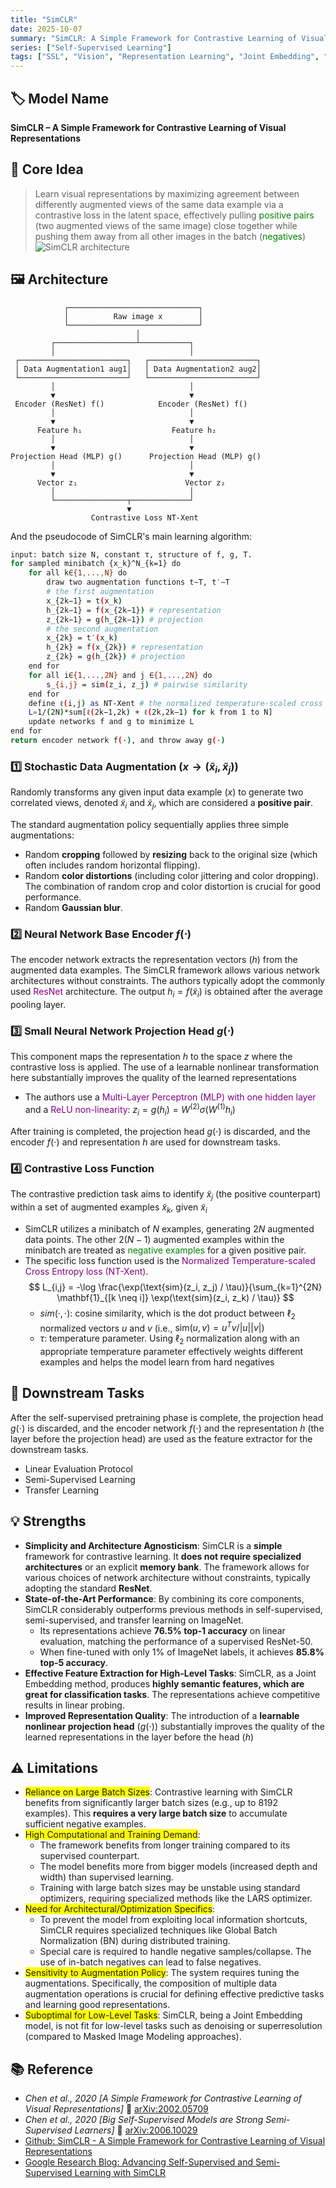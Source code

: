 ```yaml
---
title: "SimCLR"
date: 2025-10-07
summary: "SimCLR: A Simple Framework for Contrastive Learning of Visual Representations"
series: ["Self-Supervised Learning"]
tags: ["SSL", "Vision", "Representation Learning", "Joint Embedding", "Contrastive Methods"]
---
```


<div class="model-card">

## 🏷️ Model Name
**SimCLR – A Simple Framework for Contrastive Learning of Visual Representations**

## 🧠 Core Idea
>  Learn visual representations by maximizing agreement between differently augmented views of the same data example via a contrastive loss in the latent space, effectively pulling <text style="color: green">positive pairs</text> (two augmented views of the same image) close together while pushing them away from all other images in the batch (<text style="color: green">negatives</text>)
![SimCLR architecture](https://storage.googleapis.com/gweb-research2023-media/original_images/bf6397fbc50404a2be05c2ff6370ed9a-image4.gif)

## 🖼️ Architecture
```plaintext
            ┌─────────────────────────────┐
            │          Raw image x        │
            └─────────────────────────────┘
                            │
         ┌──────────────────┴───────────┐
         │                              │
 ┌────────────────────────┐   ┌────────────────────────┐
 │ Data Augmentation1 aug1│   │ Data Augmentation2 aug2│
 └────────────────────────┘   └────────────────────────┘
         │                              │
         ▼                              ▼
 Encoder (ResNet) f()            Encoder (ResNet) f()
         │                              │
         ▼                              ▼
      Feature h₁                    Feature h₂
         │                              │
         ▼                              ▼
Projection Head (MLP) g()      Projection Head (MLP) g()
         │                              │
         ▼                              ▼
      Vector z₁                        Vector z₂
         │                              │
         └────────────────┬─────────────┘
                          ▼
                  Contrastive Loss NT-Xent
```

And the pseudocode of SimCLR's main learning algorithm:
```sh
input: batch size N, constant τ, structure of f, g, T.
for sampled minibatch {x_k}^N_{k=1} do
    for all k∈{1,...,N} do
        draw two augmentation functions t∼T, t′∼T
        # the first augmentation
        x_{2k−1} = t(x_k)
        h_{2k−1} = f(x_{2k−1}) # representation
        z_{2k−1} = g(h_{2k−1}) # projection
        # the second augmentation
        x_{2k} = t′(x_k)
        h_{2k} = f(x_{2k}) # representation
        z_{2k} = g(h_{2k}) # projection
    end for
    for all i∈{1,...,2N} and j ∈{1,...,2N} do
        s_{i,j} = sim(z_i, z_j) # pairwise similarity
    end for
    define ℓ(i,j) as NT-Xent # the normalized temperature-scaled cross entropy loss)
    L=1/(2N)*sum[ℓ(2k−1,2k) + ℓ(2k,2k−1) for k from 1 to N]
    update networks f and g to minimize L
end for
return encoder network f(·), and throw away g(·)
```
### 1️⃣ Stochastic Data Augmentation ($x \rightarrow (\tilde{x}_i, \tilde{x}_j)$)

Randomly transforms any given input data example ($x$) to generate two correlated views, denoted $\tilde{x}_i$ and $\tilde{x}_j$, which are considered a **positive pair**.

The standard augmentation policy sequentially applies three simple augmentations:
* Random **cropping** followed by **resizing** back to the original size (which often includes random horizontal flipping).
* Random **color distortions** (including color jittering and color dropping). The combination of random crop and color distortion is crucial for good performance.
* Random **Gaussian blur**.

### 2️⃣ Neural Network Base Encoder $f(\cdot)$

The encoder network extracts the representation vectors ($h$) from the augmented data examples. The SimCLR framework allows various network architectures without constraints. The authors typically adopt the commonly used <text style="color: purple">ResNet</text> architecture. The output $h_i = f(\tilde{x}_i)$ is obtained after the average pooling layer.

### 3️⃣ Small Neural Network Projection Head $g(\cdot)$

This component maps the representation $h$ to the space $z$ where the contrastive loss is applied. The use of a learnable nonlinear transformation here substantially improves the quality of the learned representations
* The authors use a <text style="color: purple">Multi-Layer Perceptron (MLP) with one hidden layer</text> and a <text style="color: purple">ReLU non-linearity</text>: $z_i = g(h_i) = W^{(2)}\sigma(W^{(1)}h_i)$

After training is completed, the projection head $g(\cdot)$ is discarded, and the encoder $f(\cdot)$ and representation $h$ are used for downstream tasks.

### 4️⃣ Contrastive Loss Function

The contrastive prediction task aims to identify $\tilde{x}_j$ (the positive counterpart) within a set of augmented examples ${\tilde{x}_k}$, given $\tilde{x}_i$
* SimCLR utilizes a minibatch of $N$ examples, generating $2N$ augmented data points. The other $2(N-1)$ augmented examples within the minibatch are treated as <text style="color: green">negative examples</text> for a given positive pair.
* The specific loss function used is the <text style="color: purple">Normalized Temperature-scaled Cross Entropy loss (NT-Xent)</text>.
$$
L_{i,j} = -\log \frac{\exp(\text{sim}(z_i, z_j) / \tau)}{\sum_{k=1}^{2N} \mathbf{1}_{[k \neq i]} \exp(\text{sim}(z_i, z_k) / \tau)}
$$
  * $sim(·,·)$: cosine similarity, which is the dot product between $\ell_2$ normalized vectors $u$ and $v$ (i.e., $\text{sim}(u, v) = u^T v / |u| |v|$)
  * $\tau$: temperature parameter. Using $\ell_2$ normalization along with an appropriate temperature parameter effectively weights different examples and helps the model learn from hard negatives


## 🎯 Downstream Tasks

After the self-supervised pretraining phase is complete, the projection head $g(\cdot)$ is discarded, and the encoder network $f(\cdot)$ and the representation $h$ (the layer before the projection head) are used as the feature extractor for the downstream tasks.
* Linear Evaluation Protocol
* Semi-Supervised Learning
* Transfer Learning


## 💡 Strengths
- **Simplicity and Architecture Agnosticism**: SimCLR is a **simple** framework for contrastive learning. It **does not require specialized architectures** or an explicit **memory bank**. The framework allows for various choices of network architecture without constraints, typically adopting the standard **ResNet**.
- **State-of-the-Art Performance**: By combining its core components, SimCLR considerably outperforms previous methods in self-supervised, semi-supervised, and transfer learning on ImageNet.
    - Its representations achieve **76.5% top-1 accuracy** on linear evaluation, matching the performance of a supervised ResNet-50.
    - When fine-tuned with only 1% of ImageNet labels, it achieves **85.8% top-5 accuracy**.
- **Effective Feature Extraction for High-Level Tasks**: SimCLR, as a Joint Embedding method, produces **highly semantic features, which are great for classification tasks**. The representations achieve competitive results in linear probing.
- **Improved Representation Quality**: The introduction of a **learnable nonlinear projection head** ($g(\cdot)$) substantially improves the quality of the learned representations in the layer before the head ($h$)

## ⚠️ Limitations
- <text style="background-color: yellow">Reliance on Large Batch Sizes</text>: Contrastive learning with SimCLR benefits from significantly larger batch sizes (e.g., up to 8192 examples). This **requires a very large batch size** to accumulate sufficient negative examples.
- <text style="background-color: yellow">High Computational and Training Demand</text>:
    * The framework benefits from longer training compared to its supervised counterpart.
    * The model benefits more from bigger models (increased depth and width) than supervised learning.
    * Training with large batch sizes may be unstable using standard optimizers, requiring specialized methods like the LARS optimizer.
- <text style="background-color: yellow">Need for Architectural/Optimization Specifics</text>:
    * To prevent the model from exploiting local information shortcuts, SimCLR requires specialized techniques like Global Batch Normalization (BN) during distributed training.
    * Special care is required to handle negative samples/collapse. The use of in-batch negatives can lead to false negatives.
- <text style="background-color: yellow">Sensitivity to Augmentation Policy</text>: The system requires tuning the augmentations. Specifically, the composition of multiple data augmentation operations is crucial for defining effective predictive tasks and learning good representations.
- <text style="background-color: yellow">Suboptimal for Low-Level Tasks</text>: SimCLR, being a Joint Embedding model, is not fit for low-level tasks such as denoising or superresolution (compared to Masked Image Modeling approaches).

## 📚 Reference
- *Chen et al., 2020*  _[A Simple Framework for Contrastive Learning of Visual Representations]_  🔗 [arXiv:2002.05709](https://arxiv.org/abs/2002.05709)
- *Chen et al., 2020*  _[Big Self-Supervised Models are Strong Semi-Supervised Learners]_ 🔗 [arXiv:2006.10029](https://arxiv.org/abs/2006.10029)
- [Github: SimCLR - A Simple Framework for Contrastive Learning of Visual Representations](https://github.com/google-research/simclr)
- [Google Research Blog: Advancing Self-Supervised and Semi-Supervised Learning with SimCLR](https://research.google/blog/advancing-self-supervised-and-semi-supervised-learning-with-simclr/)

</div>

